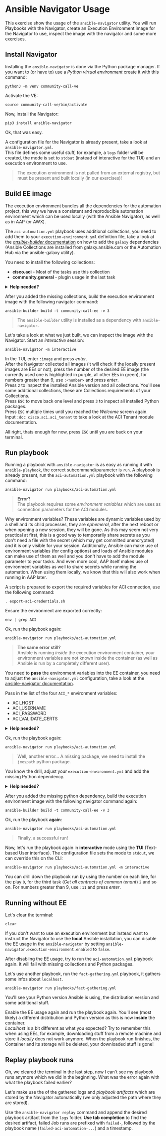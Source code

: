 # Ansible Navigator Usage

This exercise show the usage of the `ansible-navigator` utility. You will run Playbooks with the Navigator, create an Execution Environment image for the Navigator to use, inspect the image with the navigator and some more exercises.

## Install Navigator

Installing the `ansible-navigator` is done via the Python package manager. If you want to (or have to) use a *Python virtual environment* create it with this command:

```console
python3 -m venv community-call-ve
```

Activate the VE:

```console
source community-call-ve/bin/activate
```

Now, install the Navigator:

```console
pip3 install ansible-navigator
```

Ok, that was easy.  

A configuration file for the Navigator is already present, take a look at `ansible-navigator.yml`.  
This file defines some useful stuff, for example, a `logs` folder will be created, the mode is set to `stdout` (instead of interactive for the TUI) and an execution environment to use.

> The execution environment is not pulled from an external registry, but must be present and built locally (in our exercises)!

## Build EE image

The execution environment bundles all the dependencies for the automation project, this way we have a consistent and reproducible automation environment which can be used locally (with the Ansible Navigator), as well as in AAP (or AWX).

The `aci-automation.yml` playbook uses additional collections, you need to add them to your `execution-environment.yml` definition file, take a look at the [*ansible-builder* documentation](https://ansible.readthedocs.io/projects/builder/en/latest/definition/#dependencies) on how to add the `galaxy` dependencies (Ansible Collections are installed from galaxy.ansible.com or the Automation Hub via the ansible-galaxy utility).  

You need to install the following collections:

* **cisco.aci** - Most of the tasks use this collection
* **community.general** - plugin usage in the last task

<p>
<details>
<summary><b>Help needed?</b></summary>

Add the `galaxy` key and add the collections list under the `collections` key.

```yaml
---
version: 3

images:
  base_image:
    name: docker.io/redhat/ubi9:latest

additional_build_steps:
  prepend_final:
    - RUN update-alternatives --install /usr/bin/python3 python /usr/bin/python3.12 20

dependencies:
  ansible_core:
    package_pip: ansible-core
  ansible_runner:
    package_pip: ansible-runner
  python_interpreter:
    package_system: "python312"
    python_path: "/usr/bin/python3.12"
    
  galaxy:
    collections:
      - cisco.aci
      - community.general
```

</details>
</p>

After you added the missing collections, build the execution environment image with the following navigator command:

```console
ansible-builder build -t community-call-ee -v 3
```

> The `ansible-builder` utility is installed as a dependency with `ansible-navigator`.

Let's take a look at what we just built, we can inspect the image with the Navigator. Start an *interactive* session:

```console
ansible-navigator -m interactive
```

In the TUI, enter `:image` and press *enter*.  
After the Navigator collected all images (it will check if the locally present images are EEs or not), press the number of the desired EE image (the currently used one is highlighted in purple, all other EEs in green), for numbers greater than 9, use `:<number>` and press *enter*.  
Press `2` to inspect the installed Ansible version and all collections. You'll see some additional collections, these are Collections requirements of your Collections.  
Press `ESC` to move back one level and press `3` to inspect all installed Python packages.  
Press `ESC` multiple times until you reached the *Welcome* screen again.  
Input `:doc cisco.aci.aci_tenant` to take a look at the ACI Tenant module documentation.  

All right, thats enough for now, press `ESC` until you are back on your terminal.

## Run playbook

Running a playbook with `ansible-navigator` is as easy as running it with `ansible-playbook`, the correct subcommand/parameter is `run`. A playbook is already present, run the `aci-automation.yml` playbook with the following command:

```console
ansible-navigator run playbooks/aci-automation.yml
```

> **Error?**  
> The playbook requires some *environment variables* which are uses as connection parameters for the ACI modules.

Why environment variables? These variables are dynamic variables used by a shell and its child processes, they are *ephemeral*, after the next reboot or when opening a new session, they will be gone. As this may seem not very practical at first, this is a good way to temporarily share secrets as you don't need a file with the secret (which may get committed unencrypted) and it is only visible for your session. Additionally, Ansible can make use of environment variables (for config options) and loads of Ansible modules can make use of them as well and you don't have to add the module parameter to your tasks. And even more cool, AAP itself makes use of environment variables as well to share secrets while running the automation. When using them locally, we know that this will also work when running in AAP later.

A script is prepared to export the required variables for ACI connection, use the following command:

```console
. export-aci-credentials.sh
```

Ensure the environment are exported correctly:

```console
env | grep ACI
```

Ok, run the playbook again:

```console
ansible-navigator run playbooks/aci-automation.yml
```

> **The same error still?**  
> Ansible is running *inside* the execution environment container, your environment variables are not known inside the container (as well as Ansible is run by a completely different user).

You need to **pass** the environment variables into the EE container, you need to adjust the `ansible-navigator.yml` configuration, take a look at the [ansible-navigator documentation](https://ansible.readthedocs.io/projects/navigator/settings/#pass-environment-variable).

Pass in the list of the four `ACI_*` environment variables:

* ACI_HOST
* ACI_USERNAME
* ACI_PASSWORD
* ACI_VALIDATE_CERTS

<p>
<details>
<summary><b>Help needed?</b></summary>

Add the `environment-variables` key and `pass` the list of the four `ACI_*` environment variables.

```yaml
---
ansible-navigator:
  execution-environment:
    enabled: true
    image: localhost/community-call-ee:latest
    pull:
      policy: missing
    environment-variables:
      pass:
        - ACI_HOST
        - ACI_USERNAME
        - ACI_PASSWORD
        - ACI_VALIDATE_CERTS
  logging:
    level: warning
    file: logs/ansible-navigator.log
  mode: stdout
  playbook-artifact:
    enable: true
    save-as: "logs/{playbook_status}-{playbook_name}-{time_stamp}.json"
```

</details>
</p>

Ok, run the playbook again:

```console
ansible-navigator run playbooks/aci-automation.yml
```

> Well, another error...
> A missing package, we need to install the `jmespath` python package.

You know the drill, adjust your `execution-environment.yml` and add the missing Python dependency.

<p>
<details>
<summary><b>Help needed?</b></summary>

Add the `python` key and add the missing package as a list item.

```yaml
---
version: 3

images:
  base_image:
    name: docker.io/redhat/ubi9:latest

additional_build_steps:
  prepend_final:
    - RUN update-alternatives --install /usr/bin/python3 python /usr/bin/python3.12 20

dependencies:
  ansible_core:
    package_pip: ansible-core
  ansible_runner:
    package_pip: ansible-runner
  python_interpreter:
    package_system: "python312"
    python_path: "/usr/bin/python3.12"
    
  galaxy:
    collections:
      - cisco.aci
      - community.general
  python:
    - jmespath
```

</details>
</p>

After you added the missing python dependency, build the execution environment image with the following navigator command again:

```console
ansible-builder build -t community-call-ee -v 3
```

Ok, run the playbook **again**:

```console
ansible-navigator run playbooks/aci-automation.yml
```

> Finally, a successful run!

Now, let's run the playbook again in **interactive** mode using the **TUI** (Text-based User interface). The configuration file sets the mode to `stdout`, we can override this on the CLI:

```console
ansible-navigator run playbooks/aci-automation.yml -m interactive
```

You can drill down the playbook run by using the number on each line, for the play `0`, for the third task (*Get all contracts of common tenant*) `2` and so on. For numbers greater than 9, use `:11` and press *enter*.

## Running without EE

Let's clear the terminal:

```console
clear
```

If you don't want to use an execution environment but instead want to instruct the Navigator to use the **local** Ansible installation, you can disable the EE usage in the `ansible-navigator` by setting `ansible-navigator.execution-environment.enabled` to `false`.

After disabling the EE usage, try to run the `aci-automation.yml` playbook again. It will fail with missing collections and Python packages.  

Let's use another playbook, run the `fact-gathering.yml` playbook, it gathers some infos about `localhost`.

```console
ansible-navigator run playbooks/fact-gathering.yml
```

You'll see your Python version Ansible is using, the distribution version and some additional stuff.  

Enable the EE usage again and run the playbook again. You'll see (most likely) a different distribution and Python version as this is now **inside** the container.  
*Localhost* is a bit different as what you expected? Try to remember this when using EEs, for example, downloading stuff from a remote machine and store it *locally* does not work anymore. When the playbook run finishes, the Container and its storage will be deleted, your downloaded stuff is gone!

## Replay playbook runs

Oh, we cleared the terminal in the last step, now I can't see my playbook runs anymore which we did in the beginning. What was the error again with what the playbook failed earlier?  

Let's make use the of the gathered logs and *playbook artifacts* which are stored by the Navigator automatically (we only adjusted the path where they are stored).  

Use the `ansible-navigator replay` command and append the desired playbook artifact from the `logs` folder. **Use tab completion** to find the desired artifact, failed Job runs are prefixed with `failed-`, followed by the playbook name (`failed-aci-automation-...`) and a timestamp.
